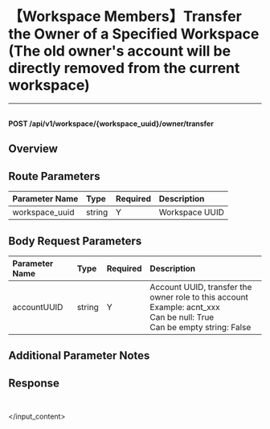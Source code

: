 # 【Workspace Members】Transfer the Owner of a Specified Workspace (The old owner's account will be directly removed from the current workspace)

---

<br />**POST /api/v1/workspace/\{workspace_uuid\}/owner/transfer**

## Overview




## Route Parameters

| Parameter Name        | Type     | Required | Description              |
|:-------------------|:-------|:-----|:----------------|
| workspace_uuid | string | Y | Workspace UUID<br> |


## Body Request Parameters

| Parameter Name        | Type     | Required | Description              |
|:-------------------|:-------|:-----|:----------------|
| accountUUID | string | Y | Account UUID, transfer the owner role to this account<br>Example: acnt_xxx <br>Can be null: True <br>Can be empty string: False <br> |

## Additional Parameter Notes







## Response
```shell
 
```




</input_content>
</example>
</example>
</example>
</example>